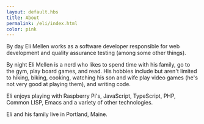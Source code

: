 ```yaml
--- 
layout: default.hbs
title: About
permalink: /eli/index.html
color: pink
--- 
```


By day Eli Mellen works as a software developer responsible for web development and quality assurance testing (among some other things).

By night Eli Mellen is a nerd who likes to spend time with his family, go to the gym, play board games, and read. His hobbies include but aren't limited to hiking, biking, cooking, watching his son and wife play video games (he's not very good at playing them), and writing code.

Eli enjoys playing with Raspberry Pi's, JavaScript, TypeScript, PHP, Common LISP, Emacs and a variety of other technologies.

Eli and his family live in Portland, Maine.

